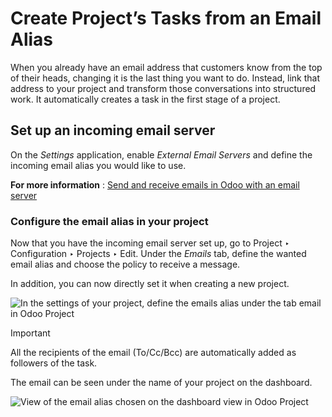 # Create Project’s Tasks from an Email Alias

When you already have an email address that customers know from the top of
their heads, changing it is the last thing you want to do. Instead, link that
address to your project and transform those conversations into structured
work. It automatically creates a task in the first stage of a project.

## Set up an incoming email server

On the _Settings_ application, enable _External Email Servers_ and define the
incoming email alias you would like to use.

**For more information** : [Send and receive emails in Odoo with an email
server](../../../general/email_communication/email_servers.html)

### Configure the email alias in your project

Now that you have the incoming email server set up, go to Project ‣
Configuration ‣ Projects ‣ Edit. Under the _Emails_ tab, define the wanted
email alias and choose the policy to receive a message.

In addition, you can now directly set it when creating a new project.

![In the settings of your project, define the emails alias under the tab email
in Odoo Project](../../../../_images/email_project.png)

Important

All the recipients of the email (To/Cc/Bcc) are automatically added as
followers of the task.

The email can be seen under the name of your project on the dashboard.

![View of the email alias chosen on the dashboard view in Odoo
Project](../../../../_images/email_dashboard_project.png)

